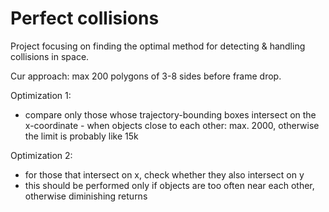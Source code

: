 # Perfect collisions

Project focusing on finding the optimal method for detecting & handling collisions in space.

Cur approach: max 200 polygons of 3-8 sides before frame drop.

Optimization 1: 
- compare only those whose trajectory-bounding boxes intersect on the x-coordinate - when objects close to each other: max. 2000, otherwise the limit is probably like 15k

Optimization 2:
- for those that intersect on x, check whether they also intersect on y
- this should be performed only if objects are too often near each other, otherwise diminishing returns